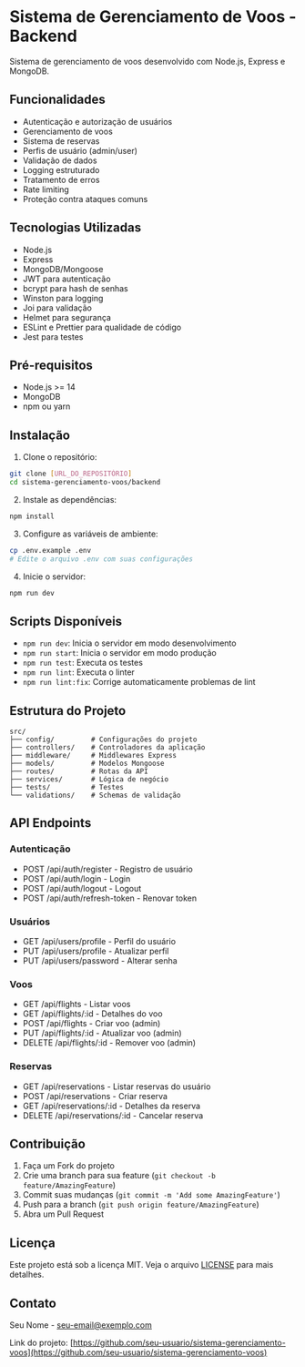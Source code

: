 # Sistema de Gerenciamento de Voos - Backend

Sistema de gerenciamento de voos desenvolvido com Node.js, Express e MongoDB.

## Funcionalidades

- Autenticação e autorização de usuários
- Gerenciamento de voos
- Sistema de reservas
- Perfis de usuário (admin/user)
- Validação de dados
- Logging estruturado
- Tratamento de erros
- Rate limiting
- Proteção contra ataques comuns

## Tecnologias Utilizadas

- Node.js
- Express
- MongoDB/Mongoose
- JWT para autenticação
- bcrypt para hash de senhas
- Winston para logging
- Joi para validação
- Helmet para segurança
- ESLint e Prettier para qualidade de código
- Jest para testes

## Pré-requisitos

- Node.js >= 14
- MongoDB
- npm ou yarn

## Instalação

1. Clone o repositório:
```bash
git clone [URL_DO_REPOSITÓRIO]
cd sistema-gerenciamento-voos/backend
```

2. Instale as dependências:
```bash
npm install
```

3. Configure as variáveis de ambiente:
```bash
cp .env.example .env
# Edite o arquivo .env com suas configurações
```

4. Inicie o servidor:
```bash
npm run dev
```

## Scripts Disponíveis

- `npm run dev`: Inicia o servidor em modo desenvolvimento
- `npm run start`: Inicia o servidor em modo produção
- `npm run test`: Executa os testes
- `npm run lint`: Executa o linter
- `npm run lint:fix`: Corrige automaticamente problemas de lint

## Estrutura do Projeto

```
src/
├── config/         # Configurações do projeto
├── controllers/    # Controladores da aplicação
├── middleware/     # Middlewares Express
├── models/         # Modelos Mongoose
├── routes/         # Rotas da API
├── services/       # Lógica de negócio
├── tests/          # Testes
└── validations/    # Schemas de validação
```

## API Endpoints

### Autenticação
- POST /api/auth/register - Registro de usuário
- POST /api/auth/login - Login
- POST /api/auth/logout - Logout
- POST /api/auth/refresh-token - Renovar token

### Usuários
- GET /api/users/profile - Perfil do usuário
- PUT /api/users/profile - Atualizar perfil
- PUT /api/users/password - Alterar senha

### Voos
- GET /api/flights - Listar voos
- GET /api/flights/:id - Detalhes do voo
- POST /api/flights - Criar voo (admin)
- PUT /api/flights/:id - Atualizar voo (admin)
- DELETE /api/flights/:id - Remover voo (admin)

### Reservas
- GET /api/reservations - Listar reservas do usuário
- POST /api/reservations - Criar reserva
- GET /api/reservations/:id - Detalhes da reserva
- DELETE /api/reservations/:id - Cancelar reserva

## Contribuição

1. Faça um Fork do projeto
2. Crie uma branch para sua feature (`git checkout -b feature/AmazingFeature`)
3. Commit suas mudanças (`git commit -m 'Add some AmazingFeature'`)
4. Push para a branch (`git push origin feature/AmazingFeature`)
5. Abra um Pull Request

## Licença

Este projeto está sob a licença MIT. Veja o arquivo [LICENSE](LICENSE) para mais detalhes.

## Contato

Seu Nome - [seu-email@exemplo.com](mailto:seu-email@exemplo.com)

Link do projeto: [https://github.com/seu-usuario/sistema-gerenciamento-voos](https://github.com/seu-usuario/sistema-gerenciamento-voos)

